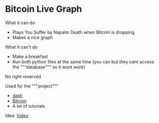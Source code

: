 # Bitcoin Live Graph


 What it can do


- Plays You Suffer by Napalm Death when Bitcoin is dropping
- Makes a nice graph
	
 What it can't do


- Make a breakfast
- Run both python files at the same time (you can but they cant access the """database""" so it wont work)
	
No right reserved

 Used for the """project"""

- [dash](www.dash.org)
- [Bitcoin](https://api.coinmarketcap.com/v1/ticker/bitcoin/)
- A lot of tutorials
		
 Idea:
	[Video](http://www.youtube.com/watch?feature=player_embedded&v=81zBnjh2VT8)